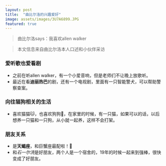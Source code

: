 ```yaml
---
layout: post
title:  "曲比尔洛的兴趣爱好"
image: assets/images/3U7A6899.JPG
featured: true
---
```


> 曲比尔洛says：我喜欢allen walker 

> 本文信息来自曲比尔洛本人口述和小伙伴采访

### 爱听歌也爱看剧
- 之前在听allen walker，有一个小爱音响，但是老师们不让晚上放歌听。
- 最近在看**迪丽热巴**的剧，还有一个电视剧，里面有一只智能警犬，可以帮助警察查案。

### 向往猫狗相关的生活
- 喜欢猫猫🐱，也喜欢狗狗🐶，在家里的时候，有一只猫，如果可以的话，以后想养一只猫和一只狗，从小就一起养，这样不会打架。

### 朋友关系
- 是**天蝎座**，和巨蟹座最配啦！🤩
- 和*石一尔洗*是好朋友，两个人是一个宿舍的，19年的时候一起来到强棒，很快变成了好朋友。 
